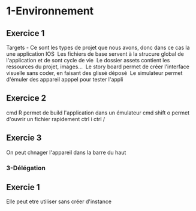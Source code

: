 # 1-Environnement

## Exercice 1

 Targets - Ce sont les types de projet que nous avons, donc dans ce cas la une application IOS
 Les fichiers de base servent à la strucure global de l'application et de sont cycle de vie
 Le dossier assets contient les ressources du projet, images...
 Le story board permet de créer l'interface visuelle sans coder, en faisant des glissé déposé
 Le simulateur permet d'émuler des appareil apppel pour tester l'appli
 
## Exercice 2

cmd R permet de build l'application dans un émulateur
cmd shift o permet d'ouvrir un fichier rapidement
ctrl i
ctrl /

## Exercie 3

On peut chnager l'appareil dans la barre du haut
 
### 3-Délégation

## Exercie 1

Elle peut etre utiliser sans créer d'instance

